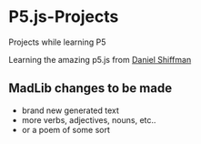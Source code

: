 # P5.js-Projects
Projects while learning P5

Learning the amazing p5.js from [Daniel Shiffman](http://shiffman.net/a2z/)


## MadLib changes to be made
- brand new generated text
- more verbs, adjectives, nouns, etc..
- or a poem of some sort
